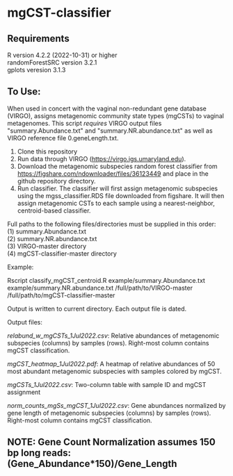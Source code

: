 # mgCST-classifier

## Requirements
R version 4.2.2 (2022-10-31) or higher<br>
randomForestSRC version 3.2.1<br>
gplots veresion 3.1.3<br>

## To Use: 
When used in concert with the vaginal non-redundant gene database (VIRGO), assigns metagenomic community state types (mgCSTs) to vaginal metagenomes. 
This script *requires* VIRGO output files "summary.Abundance.txt" and "summary.NR.abundance.txt" as well as VIRGO reference file 0.geneLength.txt.

  1. Clone this repository
  2. Run data through VIRGO (https://virgo.igs.umaryland.edu).
  3. Download the metagenomic subspecies random forest classifier from https://figshare.com/ndownloader/files/36123449 and place in the github repository directory. 
  4. Run classifier. The classifier will first assign metagenomic subspecies using the mgss_classifier.RDS file downloaded from figshare. It will then assign metagenomic CSTs to each sample using a nearest-neighbor, centroid-based classifier. 

Full paths to the following files/directories must be supplied in this order:<br>
(1) summary.Abundance.txt<br>
(2) summary.NR.abundance.txt<br>
(3) VIRGO-master directory<br>
(4) mgCST-classifier-master directory<br>

Example: 

Rscript classify_mgCST_centroid.R   example/summary.Abundance.txt   example/summary.NR.abundance.txt   /full/path/to/VIRGO-master   /full/path/to/mgCST-classifier-master

Output is written to current directory. Each output file is dated.

Output files: 

*relabund_w_mgCSTs_1Jul2022.csv*: Relative abundances of metagenomic subspecies (columns) by samples (rows). Right-most column contains mgCST classification.

*mgCST_heatmap_1Jul2022.pdf*: A heatmap of relative abundances of 50 most abundant metagenomic subspecies with samples colored by mgCST. 

*mgCSTs_1Jul2022.csv*: Two-column table with sample ID and mgCST assignment

*norm_counts_mgSs_mgCST_1Jul2022.csv*: Gene abundances normalized by gene length of metagenomic subspecies (columns) by samples (rows). Right-most column contains mgCST classification. <br>

## NOTE: Gene Count Normalization assumes 150 bp long reads: (Gene_Abundance*150)/Gene_Length

